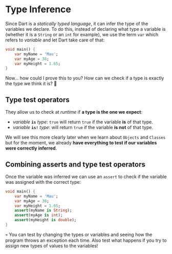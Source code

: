 # Type Inference

Since Dart is a _statically typed language_, it can infer the type of the variables we declare. To do this, instead of declaring what type a variable is (whether it is a `String` or an `int` for example), we use the term `var` which refers to _variable_ and let Dart take care of that:

```dart
void main() {
    var myName = 'Mau';
    var myAge = 38;
    var myHeight = 1.65;
}
```

Now... how could I prove this to you? How can we check if a type is exactly the type we think it is? 🤔

## Type test operators

They allow us to check at _runtime_ if __a type is the one we expect__:

- _variable_ __`is`__ _type_: `true` will return `true` if the variable __is__ of that type.
- _variable_ __`is!`__ _type_: will return `true` if the variable __is not__ of that type.

We will see this more clearly later when we learn about `Objects` and `Classes` but for the moment, we already __have everything to test if our variables were correctly inferred__.

## Combining asserts and type test operators

Once the variable was inferred we can use an `assert` to check if the variable was assigned with the correct type:

```dart
void main() {
    var myName = 'Mau';
    var myAge = 38;
    var myHeight = 1.65;
    assert(myName is String);
    assert(myAge is int);
    assert(myHeight is double);
}
```

💀 You can test by changing the types or variables and seeing how the program throws an exception each time. Also test what happens if you try to assign new types of values to the variables!
